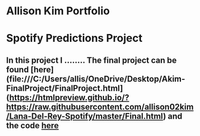 # Allison Kim Portfolio
# Spotify Predictions Project
## In this project I ........ The final project can be found [here](file:///C:/Users/allis/OneDrive/Desktop/Akim-FinalProject/FinalProject.html](https://htmlpreview.github.io/?https://raw.githubusercontent.com/allison02kim/Lana-Del-Rey-Spotify/master/Final.html) and the code [here](https://github.com/allison02kim/Lana-Del-Rey-Spotify.git)
